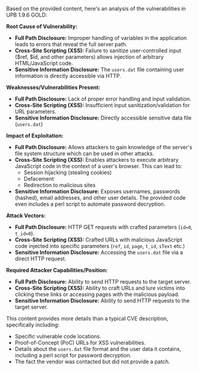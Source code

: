 Based on the provided content, here's an analysis of the vulnerabilities in UPB 1.9.6 GOLD:

**Root Cause of Vulnerability:**

*   **Full Path Disclosure:** Improper handling of variables in the application leads to errors that reveal the full server path.
*   **Cross-Site Scripting (XSS):** Failure to sanitize user-controlled input ($ref, $id, and other parameters) allows injection of arbitrary HTML/JavaScript code.
*   **Sensitive Information Disclosure:** The `users.dat` file containing user information is directly accessible via HTTP.

**Weaknesses/Vulnerabilities Present:**

*   **Full Path Disclosure:** Lack of proper error handling and input validation.
*   **Cross-Site Scripting (XSS):** Insufficient input sanitization/validation for URL parameters.
*   **Sensitive Information Disclosure:**  Directly accessible sensitive data file (`users.dat`)

**Impact of Exploitation:**

*   **Full Path Disclosure:** Allows attackers to gain knowledge of the server's file system structure which can be used in other attacks.
*   **Cross-Site Scripting (XSS):** Enables attackers to execute arbitrary JavaScript code in the context of a user's browser. This can lead to:
    *   Session hijacking (stealing cookies)
    *   Defacement
    *   Redirection to malicious sites
*  **Sensitive Information Disclosure:** Exposes usernames, passwords (hashed), email addresses, and other user details.  The provided code even includes a perl script to automate password decryption.

**Attack Vectors:**

*   **Full Path Disclosure:** HTTP GET requests with crafted parameters (`id=0`, `t_id=0`).
*   **Cross-Site Scripting (XSS):** Crafted URLs with malicious JavaScript code injected into specific parameters (`ref`, `id`, `page`, `t_id`, `sText` etc.)
*   **Sensitive Information Disclosure:** Accessing the `users.dat` file via a direct HTTP request.

**Required Attacker Capabilities/Position:**

*   **Full Path Disclosure:** Ability to send HTTP requests to the target server.
*   **Cross-Site Scripting (XSS):** Ability to craft URLs and lure victims into clicking these links or accessing pages with the malicious payload.
*   **Sensitive Information Disclosure:** Ability to send HTTP requests to the target server.

This content provides more details than a typical CVE description, specifically including:

*   Specific vulnerable code locations.
*   Proof-of-Concept (PoC) URLs for XSS vulnerabilities.
*   Details about the `users.dat` file format and the user data it contains, including a perl script for password decryption.
*   The fact the vendor was contacted but did not provide a patch.